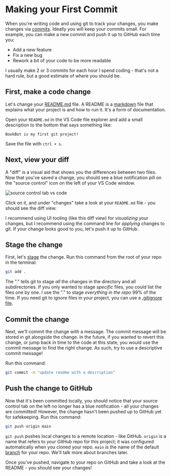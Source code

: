 # Making your First Commit

When you're writing code and using git to track your changes, you make changes via [commits](https://github.com/git-guides/git-commit). Ideally you will keep your commits small. For example, you can make a new commit and push it up to GitHub each time you:

* Add a new feature
* Fix a new bug
* Rework a bit of your code to be more readable

I usually make 2 or 3 commits for each hour I spend coding - that's not a hard rule, but a good estimate of where you should be.

## First, make a code change

Let's change your [README.md](https://docs.github.com/en/repositories/managing-your-repositorys-settings-and-features/customizing-your-repository/about-readmes) file. A README is a [markdown](https://www.markdownguide.org/getting-started/) file that explains what your project is and how to run it. It's a form of documentation.

Open your `README.md` in the VS Code file explorer and add a small description to the bottom that says something like:

```
BookBot is my first git project!
```

Save the file with `ctrl + s`.

## Next, view your diff

A "diff" is a visual aid that shows you the differences between two files. Now that you've saved a change, you should see a blue notification pill on the "source control" icon on the left of your VS Code window.

![source control tab vs code](https://i.imgur.com/MR4N8yx.png)

Click on it, and under "changes" take a look at your `README.md` file - you should see the diff view.

I recommend using UI tooling (like this diff view) for *visualizing* your changes, but I recommend using the command line for *applying* changes to git. If your change looks good to you, let's push it up to GitHub.

## Stage the change

First, let's [stage](https://www.git-tower.com/help/guides/working-copy/stage-changes/windows#:~:text=The%20%22Staging%20Area%22,%2C%20by%20%22staging%22%20it.) the change. Run this command from the root of your repo in the terminal:

```bash
git add .
```

The "." tells git to stage *all* the changes in the directory and all subdirectories. If you only wanted to stage *specific* files, you could list the files one by one. I use the "." to stage *everything in the repo* 99% of the time. If you need git to ignore files in your project, you can use a [.gitignore file](https://www.freecodecamp.org/news/gitignore-what-is-it-and-how-to-add-to-repo).

## Commit the change

Next, we'll commit the change with a message. The commit message will be stored in git alongside the change. In the future, if you wanted to revert this change, or jump back in time to the code at this state, you would use the commit message to find the right change. As such, try to use a descriptive commit message!

Run this command:

```bash
git commit -m "update readme with a description"
```

## Push the change to GitHub

Now that it's been committed locally, you should notice that your source control tab on the left no longer has a blue notification - all your changes are committed! However, the change hasn't been pushed up to GitHub yet for safekeeping. Run this command:

```bash
git push origin main
```

`git push` pushes local changes to a remote location - like GitHub. `origin` is a name that refers to your GitHub repo for this project; it was configured automatically when you cloned your repo. `main` is the name of the default [branch](https://docs.github.com/en/pull-requests/collaborating-with-pull-requests/proposing-changes-to-your-work-with-pull-requests/about-branches) for your repo. We'll talk more about branches later.

Once you've pushed, navigate to your repo on GitHub and take a look at the README - you should see your changes!
